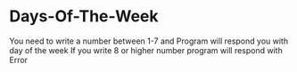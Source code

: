 # Days-Of-The-Week
You need to write a number between 1-7 and Program will respond you with day of the week If you write 8 or higher number program will respond with Error
